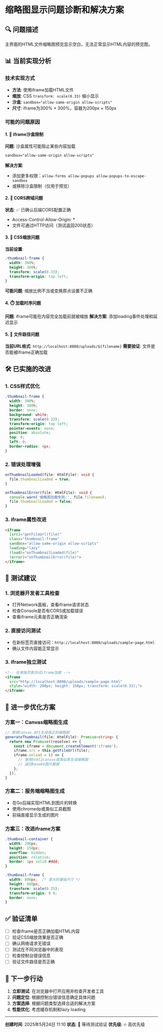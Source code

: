 # 缩略图显示问题诊断和解决方案

## 🔍 问题描述

主界面的HTML文件缩略图预览显示空白，无法正常显示HTML内容的预览图。

## 📊 当前实现分析

### 技术实现方式
- **方法**: 使用iframe加载HTML文件
- **缩放**: CSS `transform: scale(0.33)` 缩小显示
- **沙盒**: `sandbox="allow-same-origin allow-scripts"`
- **尺寸**: iframe为300% × 300%，容器为200px × 150px

### 可能的问题原因

#### 1. 🎯 iframe沙盒限制
**问题**: 沙盒属性可能阻止某些内容加载
```html
sandbox="allow-same-origin allow-scripts"
```
**解决方案**:
- 添加更多权限：`allow-forms allow-popups allow-popups-to-escape-sandbox`
- 或移除沙盒限制（仅用于预览）

#### 2. 🔄 CORS跨域问题
**状态**: ✅ 已确认后端CORS配置正确
- Access-Control-Allow-Origin: *
- 文件可通过HTTP访问（测试返回200状态）

#### 3. 📐 CSS缩放问题
**当前设置**:
```css
.thumbnail-frame {
  width: 300%;
  height: 300%;
  transform: scale(0.33);
  transform-origin: top left;
}
```
**可能问题**: 缩放比例不当或变换原点设置不正确

#### 4. ⏱️ 加载时序问题
**问题**: iframe可能在内容完全加载前就被缩放
**解决方案**: 添加loading事件处理和延迟显示

#### 5. 📁 文件路径问题
**当前URL格式**: `http://localhost:8080/uploads/${filename}`
**需要验证**: 文件是否能被iframe正确加载

## 🛠️ 已实施的改进

### 1. CSS样式优化
```css
.thumbnail-frame {
  width: 300%;
  height: 300%;
  border: none;
  background: white;
  transform: scale(0.33);
  transform-origin: top left;
  pointer-events: none;
  position: absolute;
  top: 0;
  left: 0;
  border-radius: 4px;
}
```

### 2. 错误处理增强
```typescript
onThumbnailLoaded(file: HtmlFile): void {
  file.thumbnailLoaded = true;
}

onThumbnailError(file: HtmlFile): void {
  console.warn('缩略图加载失败:', file.filename);
  file.thumbnailLoaded = false;
}
```

### 3. iframe属性改进
```html
<iframe
  [src]="getFileUrl(file)"
  class="thumbnail-frame"
  sandbox="allow-same-origin allow-scripts"
  loading="lazy"
  (load)="onThumbnailLoaded(file)"
  (error)="onThumbnailError(file)">
</iframe>
```

## 🧪 测试建议

### 1. 浏览器开发者工具检查
- 打开Network面板，查看iframe请求状态
- 检查Console是否有CORS或加载错误
- 查看iframe元素是否正确渲染

### 2. 直接访问测试
- 在新标签页直接访问：`http://localhost:8080/uploads/sample-page.html`
- 确认文件内容能正常显示

### 3. iframe独立测试
```html
<!-- 在单独页面测试iframe加载 -->
<iframe
  src="http://localhost:8080/uploads/sample-page.html"
  style="width: 200px; height: 150px; transform: scale(0.33);">
</iframe>
```

## 🎯 进一步优化方案

### 方案一：Canvas缩略图生成
```typescript
// 使用Canvas API生成真正的缩略图
generateThumbnail(file: HtmlFile): Promise<string> {
  return new Promise((resolve) => {
    const iframe = document.createElement('iframe');
    iframe.src = this.getFileUrl(file);
    iframe.onload = () => {
      // 使用html2canvas或类似库生成缩略图
      // 返回base64图片数据
    };
  });
}
```

### 方案二：服务端缩略图生成
- 在Go后端实现HTML到图片的转换
- 使用chromedp或类似工具截图
- 前端直接显示生成的图片

### 方案三：改进iframe方案
```css
.thumbnail-container {
  width: 200px;
  height: 150px;
  overflow: hidden;
  position: relative;
  border: 1px solid #ddd;
}

.thumbnail-frame {
  width: 800px;  /* 更大的基础尺寸 */
  height: 600px;
  transform: scale(0.25);
  transform-origin: 0 0;
  border: none;
}
```

## ✅ 验证清单

- [ ] 检查iframe是否正确加载HTML内容
- [ ] 验证CSS缩放效果是否正确
- [ ] 确认网络请求无错误
- [ ] 测试在不同浏览器中的表现
- [ ] 检查控制台错误信息
- [ ] 验证文件路径是否正确

## 🚀 下一步行动

1. **立即测试**: 在浏览器中打开应用并检查开发者工具
2. **问题定位**: 根据控制台错误信息确定具体问题
3. **方案选择**: 根据问题类型选择合适的解决方案
4. **性能优化**: 考虑缓存机制和lazy loading

---

**创建时间**: 2025年5月24日 11:10
**状态**: 🔄 等待测试验证
**优先级**: 🔥 高优先级